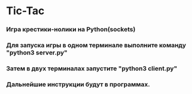 # Tic-Tac
### Игра крестики-нолики на Python(sockets)
### Для запуска игры в одном терминале выполните команду "python3 server.py"
### Затем в двух терминалах запустите "python3 client.py"
### Дальнейшие инструкции будут в программах.